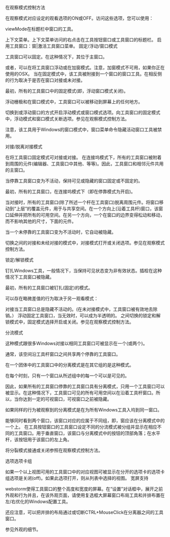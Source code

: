 在观察模式控制方法

在观察模式对应设定的观看选项的ON或OFF。访问这些选项，您可以使用：

 viewMode在标题栏中窗口的工具。
 
 上下文菜单。上下文菜单访问的右点击在工具按钮窗口或工具窗口的标题栏。
 启用工具窗口：窗|激活工具窗口菜单。
固定/浮动/窗口模式

工具窗口可以固定。在这种情况下，其位于主窗口。

或者，可以在将工具窗口浮动或在加窗模式。注意，加窗模式不可用，如果你正在使用的OSX。
当在固定模式中，该工具被附接到一个窗口的窗口工具。在相反侧的行为取决于是否在窗口对接或未对接。

最初，所有的工具窗口中的固定模式(即，浮动窗口模式关闭)。

浮动栅极和在窗口模式中，工具窗口可以被移动到屏幕上的任何地方。

切换到或浮动窗口的方式开启浮动模式或窗口模式选项。向工具窗口的固定模式中，浮动模式和窗口模式关断选项。参见在观察模式控制方法。

注意，该工具用于Windows的窗口模式中，窗口菜单命令隐藏活动窗口工具被禁用。

对接/脱离对接模式

在将工具窗口固定模式可对接或对接。
在连接坞模式下，所有的工具窗口被附着到周围的元件(编辑器、工具窗口中其他、等等)。因此，工具窗口和相邻元件共用的主窗口。

当停靠工具窗口变为不活动，保持可见或隐藏的窗口固定或不固定的。

最初，所有的工具窗口，在连接坞模式下（即在停靠模式为开启)。

当对接时，所有的工具窗口(除了所述一个杆在工具窗口)脱离周围元件。将窗口移动到“上层”的覆盖元件，用于与共享空间。在一个方向上(沿着工具杆)窗口，该窗口延伸并把所有的可用空间。在另一个方向，一个在窗口的边界变得松动和移动，而不影响其他的尺寸，下面的元件。

当一个未停靠的工具窗口变为不活动时，它自动被隐藏。

切换之间的对接和未经对接的模式中，对接模式打开或关闭选项。参见在观察模式控制方法。

锁定/解锁模式

钉扎Windows工具，一般情况下，当保持可见状态变为非有效状态。插栓在这种情况下工具窗口被隐藏。

最初，所有的工具窗口被钉扎(固定)的模式。

可以存在略微差值的行为取决于另一观看模式：

对接当工具窗口总是隐藏不活动的。(在未对接模式中，工具窗口被有效地去除销。）
浮动固定工具窗口，当无效时，可以成为半透明的。
之间切换的锁定和解锁模式中，固定模式选择开启或关闭。参见在观察模式控制方法。

分流模式

这种模式跟很多Windows对接以相同工具窗口可被显示在一个(或两个)。

通常，该空间沿工具杆窗口之间共享两个停靠的工具窗口。

在一个团体中的工具窗口中的分离模式是在其它组的是这种模式。

在每个时刻，只有一个窗口从所述组中的每一个可以是可见的。

因此，如果所有的工具窗口停靠的工具窗口具有分离模式，只用一个工具窗口可以被显示。在这种情况下，工具窗口可见的所有可用空间以在沿着工具杆窗口。所以，当你达到一定的可视窗口，可视窗口之前被隐藏。

如果同样的行为被观察到的分离模式是在为所有Windows工具入坞到同一窗口。

能够同时看到两个窗口，该窗口对应的应属于不同组，即，窗应该在分离模式中的一个上。
在工具按钮窗口的工具窗口设定不同的分流模式被分组并显示在相应不同的工具窗口。用于垂直窗口，该窗口与分离模式中的按钮的顶部角落；在水平杆，该按钮用于该窗口的左上角。

将分裂模式接通或关闭参照在观察模式控制方法。

选项选项卡组

如果一个以上视图可用的工具窗口中的对应视图可被显示在分开的选项卡的选项卡组选项是关闭(off)。如果此选项打开，则从列表中选择的视图。
宽屏支持

webstorm使得工具窗口的整个高度和宽度的屏幕。在“设置”对话框中，展开之前外观和行为并且，在该外观页面，请使用复选框大屏幕窗口布局工具和并排布置在左/右优化的Windows配置工具。

还应注意，可以把并排的布局通过或切断CTRL+MouseClick在分离器之间的工具窗口。

参见外观的细节。